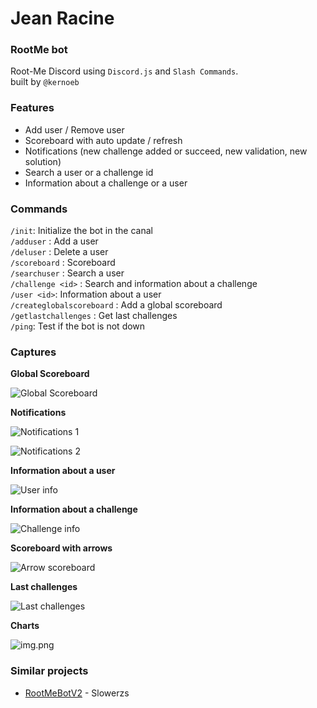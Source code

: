 # Jean Racine
### RootMe bot

Root-Me Discord using `Discord.js` and `Slash Commands`.  
built by `@kernoeb`

### Features

- Add user / Remove user
- Scoreboard with auto update / refresh
- Notifications (new challenge added or succeed, new validation, new solution)
- Search a user or a challenge id
- Information about a challenge or a user

### Commands

`/init`: Initialize the bot in the canal  
`/adduser` : Add a user  
`/deluser` : Delete a user  
`/scoreboard` : Scoreboard  
`/searchuser` : Search a user  
`/challenge <id>` : Search and information about a challenge  
`/user <id>`: Information about a user  
`/createglobalscoreboard` : Add a global scoreboard  
`/getlastchallenges` : Get last challenges  
`/ping`: Test if the bot is not down

### Captures

**Global Scoreboard**

![Global Scoreboard](images/global_scoreboard.png)

**Notifications**

![Notifications 1](images/notifications_1.png)

![Notifications 2](images/notifications_2.png)

**Information about a user**

![User info](images/img4.png)

**Information about a challenge**

![Challenge info](images/challenge.png)

**Scoreboard with arrows**

![Arrow scoreboard](images/arrow_scoreboard.png)

**Last challenges**

![Last challenges](images/last_challenges.png)

**Charts**

![img.png](images/chart.png)

### Similar projects

- [RootMeBotV2](https://github.com/slowerzs/RootMeBotV2/) - Slowerzs

